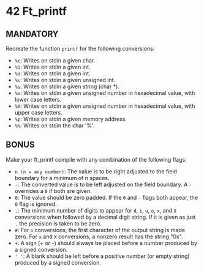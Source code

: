 # 42 Ft_printf

## MANDATORY

Recreate the function `printf` for the following conversions:

*	`%c`: Writes on stdin a given char.
*	`%i`: Writes on stdin a given int.
*	`%d`: Writes on stdin a given int.
*	`%u`: Writes on stdin a given unsigned int.
*	`%s`: Writes on stdin a given string (char *).
*	`%x`: Writes on stdin a given unsigned number in hexadecimal value, with lower case letters.
*	`%X`: Writes on stdin a given unsigned number in hexadecimal value, with upper case letters.
*	`%p`: Writes on stdin a given memory address.
*	`%%`: Writes on stdin the char '%'.


## BONUS

Make your ft_printf compile with any combination of the following flags:

*	`n (n = any number)`: The value is to be right adjusted to the field boundary for a minimum of n spaces.
*	`-`: The converted value is to be left adjusted on the field boundary. A `-` overrides a `0` if both are given.
*	`0`: The value should be zero padded. If the `0` and `-` flags both appear, the `0` flag is ignored.
*	`.`: The minimum number of digits to appear for `d`, `i`, `u`, `o`, `x`, and `X` conversions when followed by a decimal digit string. If it is given as just `.` the precision is taken to be zero.
*	`#`: For `o` conversions, the first character of the output string is made zero. For `x` and `X` conversions, a nonzero result has the string "0x".
*	`+`: A sign (+ or -) should always be placed before a number produced by a signed conversion.
*	`' '`: A blank should be left before a positive number (or empty string) produced by a signed conversion.
